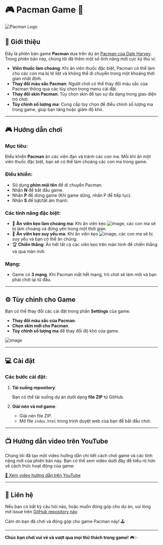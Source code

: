 # 🎮 **Pacman Game** 🚀

![Pacman Logo](https://media0.giphy.com/media/v1.Y2lkPTc5MGI3NjExd2w4MTc3dHk5cHAzMmQxNmM4MXd6ZHRvYnJncDltNzQwNXhlMnoyZyZlcD12MV9pbnRlcm5hbF9naWZfYnlfaWQmY3Q9Zw/hkqefnFjn2MWVl6xvq/giphy.gif)

## 📜 Giới thiệu

Đây là phiên bản game **Pacman** dựa trên dự án [Pacman của Dale Harvey](https://github.com/daleharvey/pacman). Trong phiên bản này, chúng tôi đã thêm một số tính năng mới cực kỳ thú vị:

- **Viên thuốc làm choáng**: Khi ăn viên thuốc đặc biệt, Pacman có thể làm cho các con ma bị tê liệt và không thể di chuyển trong một khoảng thời gian nhất định.
- **Thay đổi màu sắc Pacman**: Người chơi có thể thay đổi màu sắc của Pacman thông qua các tùy chọn trong menu cài đặt.
- **Thay đổi skin Pacman**: Tùy chọn skin để tạo sự đa dạng trong giao diện trò chơi.
- **Tùy chỉnh số lượng ma**: Cung cấp tùy chọn để điều chỉnh số lượng ma trong game, giúp bạn tăng hoặc giảm độ khó.

---

## 🎮 Hướng dẫn chơi

### Mục tiêu:
Điều khiển **Pacman** ăn các viên đạn và tránh các con ma. Mỗi khi ăn một viên thuốc đặc biệt, bạn sẽ có thể làm choáng các con ma trong game.

### Điều khiển:
- Sử dụng **phím mũi tên** để di chuyển Pacman.
- Nhấn **N** để bắt đầu game.
- Nhấn **P** để dừng game (Khi game dừng, nhấn P để tiếp tục).
- Nhấn **S** để bật/tắt âm thanh.

### Các tính năng đặc biệt:
- 🍬 **Ăn viên kẹo làm choáng ma**: Khi ăn viên kẹo ![image](https://github.com/user-attachments/assets/700680a7-b958-4b1c-bb48-7a54791c0fcd), các con ma sẽ bị làm choáng và đứng yên trong một thời gian.
- 🧃 **Ăn viên kẹo suy yếu ma**: Khi ăn viên kẹo ![image](https://github.com/user-attachments/assets/1265a8e3-1651-4d72-962f-93047292e07a), các con ma sẽ bị suy yếu và bạn có thể ăn chúng.
- 🏆 **Chiến thắng**: Ăn hết tất cả các viên kẹo trên màn hình để chiến thắng và qua màn mới.

### Mạng:
- Game có **3 mạng**. Khi Pacman mất hết mạng, trò chơi sẽ làm mới và bạn phải chơi lại từ đầu.

---

## ⚙️ Tùy chỉnh cho Game

Bạn có thể thay đổi các cài đặt trong phần **Settings** của game:

- **Thay đổi màu sắc của Pacman**.
- **Chọn skin mới cho Pacman**.
- **Tùy chỉnh số lượng ma** để thay đổi độ khó của game.

![image](https://github.com/user-attachments/assets/795cbf62-8ca3-484e-8b63-5f0ae5d28cac)

---

## 💻 Cài đặt

### Các bước cài đặt:

1. **Tải xuống repository**:

   Bạn có thể tải xuống dự án dưới dạng **file ZIP** từ GitHub.

2. **Giải nén và mở game**:

   - Giải nén file ZIP.
   - Mở file `index.html` trong trình duyệt web của bạn để bắt đầu chơi.

---

## 📺 Hướng dẫn video trên YouTube

Chúng tôi đã tạo một video hướng dẫn chi tiết cách chơi game và các tính năng mới của phiên bản này. Bạn có thể xem video dưới đây để hiểu rõ hơn về cách thức hoạt động của game:

[🎥 Xem video hướng dẫn trên YouTube](https://www.youtube.com/watch?v=nv9YR8kk1Sw)

---

## 📧 Liên hệ

Nếu bạn có bất kỳ câu hỏi nào, hoặc muốn đóng góp cho dự án, vui lòng mở issue trên [GitHub repository này](https://github.com/ThunderTr77/PacmanST/issues).

Cảm ơn bạn đã chơi và đóng góp cho game Pacman này! 🕹️

---

**Chúc bạn chơi vui vẻ và vượt qua mọi thử thách trong game!** 🎮✨
